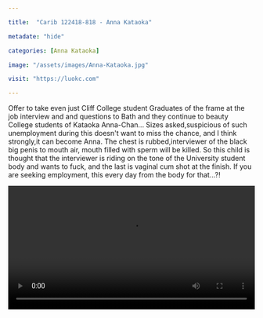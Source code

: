 ```yaml
---

title:  "Carib 122418-818 - Anna Kataoka"

metadate: "hide"

categories: [Anna Kataoka]

image: "/assets/images/Anna-Kataoka.jpg"

visit: "https://luokc.com"

---
```


Offer to take even just Cliff College student Graduates of the frame at the job interview and and questions to Bath and they continue to beauty College students of Kataoka Anna-Chan... Sizes asked,suspicious of such unemployment during this doesn't want to miss the chance, and I think strongly,it can become Anna. The chest is rubbed,interviewer of the black big penis to mouth air, mouth filled with sperm will be killed. So this child is thought that the interviewer is riding on the tone of the University student body and wants to fuck, and the last is vaginal cum shot at the finish. If you are seeking employment, this every day from the body for that...?!

<video src="https://video.xx.fbcdn.net/v/t42.9040-2/10000000_377820386326637_6836512200543174656_n.mp4?_nc_cat=108&efg=eyJybHIiOjE1MDAsInJsYSI6NDA5NiwidmVuY29kZV90YWciOiJzdmVfaGQifQ%3D%3D&rl=1500&vabr=822&_nc_ht=video.xx&oh=90de3979eda482d8cbd39765d777401c&oe=5C3171EC"  width="100%" controls="true" controlslist="nodownload">
your browser does not support the video tag
</video>
